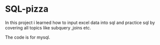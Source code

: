 # SQL-pizza

In this project i learned how to input excel data into sql and practice sql by covering all topics like subquery ,joins etc.

The code is for mysql.
